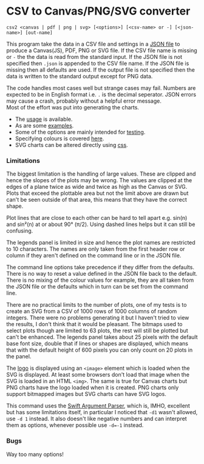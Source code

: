 # CSV to Canvas/PNG/SVG converter

```
csv2 <canvas | pdf | png | svg> [<options>] [<csv-name> or -] [<json-name>] [out-name]
```

This program take the data in a CSV file and settings in a [JSON file](docs/json.md) to produce a Canvas(JS), PDF, PNG or SVG
file. If the CSV file name is missing or `-` the the data is read from the standard input. If the JSON file is not specified then `.json`
is appended to the CSV  file name. If the JSON file is missing then all defaults are used. If the output file is not specified then the
data is written to the  standard output except for PNG data.

The code handles most cases well but strange cases may fail. 
Numbers are expected to be in English format i.e. `.` is the decimal seperator.
JSON errors may cause a crash, probably without a helpful error message.<br/>
Most of the effort was put into generating the charts.

-  The [usage](docs/usage.md) is available.
-  As are some [examples](examples/examples.md).
-  Some of the options are mainly intended for [testing](docs/testing.md).
-  Specifying colours is covered [here](docs/colours.md).
-  SVG charts can be altered directly using [css](docs/css.md).

### Limitations

The biggest limitation is the handling of large values. These are clipped and hence the slopes of the plots may
be wrong. The values are clipped at the edges of a plane twice as wide and twice as high as the Canvas or SVG.
Plots that exceed the plottable area but not the limit above are drawn but can't be seen outside of that area, this
means that they have the correct shape.

Plot lines that are close to each other can be hard to tell apart e.g. sin(n) and sin²(n)
at or about 90° (π/2).
Using dashed lines helps but it can still be confusing.

The legends panel is limited in size and hence the plot names are restricted to 10
characters. The names are only taken from the first header row or column if they aren't
defined on the command line or in the JSON file.

The command line options take precedence if they differ from the defaults. There is no way to reset a value defined in the JSON
file back to the default.
There is no mixing of the colour values for example, they are all
taken from the JSON file or the defaults which in turn can be set from the command line.

There are no practical limits to the number of plots, one of my tests is to create an SVG from a CSV of 1000 rows of 1000 
columns of random integers. There were no problems generating it but I haven't tried to view the results, I don't think that it would 
be pleasant. The bitmaps used to select plots though are limited to 63 plots, the rest will still be plotted but can't be enhanced. 
The legends panel takes about 25 pixels with the default base font size, double that if lines or shapes are displayed, which means 
that with the default height of 600 pixels you can only count on 20 plots in the panel.

The [logo](docs/json.md#logoURL) is displayed using an `<image>` element which is loaded when the SVG is displayed.
At least some browsers don't load that image when the SVG is loaded in an HTML `<img>`. 
The same is true for Canvas charts but PNG charts have the logo loaded when it is created. PNG charts only support
bitmapped images but SVG charts can have SVG logos.

This command uses the
[Swift Argument Parser](https://github.com/apple/swift-argument-parser), which is, IMHO,
excellent but has some limitations itself, in particular I noticed that `-d1` wasn't
allowed, use `-d 1` instead. It also doesn't like negative numbers and can interpret them as options, whenever possible use
`-d=-1` instead.

### Bugs
Way too many options!
